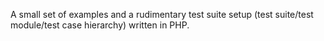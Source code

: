A small set of examples and a rudimentary test suite setup
(test suite/test module/test case hierarchy) written in PHP.

